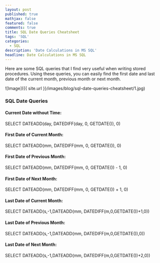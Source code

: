 ```yaml
---
layout: post
published: true
mathjax: false
featured: false
comments: true
title: SQL Date Queries Cheatsheet
tags: 'SQL'
categories:
  - SQL
description: 'Date Calculations in MS SQL'
headline: Date Calculations in MS SQL
---
```


Here are some SQL queries that I find very useful when writing stored procedures. Using these queries, you can easily find the first date and last date of the current month, previous month or next month. 

![Image]({{ site.url }}/images/blog/sql-date-queries-cheatsheet/1.jpg)

### SQL Date Queries 

#### Current Date without Time:  
SELECT DATEADD(day, DATEDIFF(day, 0, GETDATE()), 0)

#### First Date of Current Month:  
SELECT DATEADD(mm, DATEDIFF(mm, 0, GETDATE()), 0)

#### First Date of Previous Month:  
SELECT DATEADD(mm, DATEDIFF(mm, 0, GETDATE()) - 1, 0)

#### First Date of Next Month:  
SELECT DATEADD(mm, DATEDIFF(mm, 0, GETDATE()) + 1, 0)

#### Last Date of Current Month:  
SELECT DATEADD(s,-1,DATEADD(mm, DATEDIFF(m,0,GETDATE())+1,0))

#### Last Date of Previous Month:  
SELECT DATEADD(s,-1,DATEADD(mm, DATEDIFF(m,0,GETDATE()),0))

#### Last Date of Next Month:  
SELECT DATEADD(s,-1,DATEADD(mm, DATEDIFF(m,0,GETDATE())+2,0))
